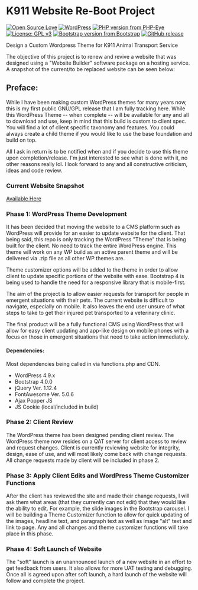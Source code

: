 # K911 Website Re-Boot Project
[![Open Source Love](https://badges.frapsoft.com/os/v1/open-source.png?v=103)](https://github.com/bkaminski/K911-Website-Reboot/) [![WordPress](https://img.shields.io/wordpress/v/akismet.svg?style=flat-square)](https://github.com/bkaminski/K911-Website-Reboot/) [![PHP version from PHP-Eye](https://img.shields.io/php-eye/symfony/symfony.svg?style=flat-square)](https://github.com/bkaminski/K911-Website-Reboot/) [![License: GPL v3](https://img.shields.io/badge/License-GPL%20v3-blue.svg)](https://www.gnu.org/licenses/gpl-3.0) [![Bootstrap version from Bootstrap](https://img.shields.io/badge/Bootstrap-v4.0.0-orange.svg)](https://getbootstrap.com/) [![GitHub release](https://img.shields.io/github/release/qubyte/rubidium.svg?style=flat-square)](https://github.com/bkaminski/K911-Website-Reboot/releases)

Design a Custom Wordpress Theme for K911 Animal Transport Service

The objective of this project is to renew and revive a website that was designed using a "Website Builder" software package on a hosting service. A snapshot of the current/to be replaced website can be seen below:

## Preface:
While I have been making custom WordPress themes for many years now, this is my first public GNU/GPL release that I am fully tracking here. While this WordPress Theme -- when complete -- will be available for any and all to download and use, keep in mind that this build is custom to client spec. You will find a lot of client specific taxonomy and features. You could always create a child theme if you would like to use the base foundation and build on top.

All I ask in return is to be notified when and if you decide to use this theme upon completion/release. I'm just interested to see what is done with it, no other reasons really lol. I look forward to any and all constructive criticism, ideas and code review.

### Current Website Snapshot
<a href="https://web.archive.org/web/20170929060439/http://www.k911online.com/">Available Here</a>

### Phase 1: WordPress Theme Development
It has been decided that moving the website to a CMS platform such as WordPress will provide for an easier to update website for the client. That being said, this repo is only tracking the WordPress "Theme" that is being built for the client. No need to track the entire WordPress engine. This theme will work on any WP build as an active parent theme and will be delivered via .zip file as all other WP themes are.

Theme customizer options will be added to the theme in order to allow client to update specific portions of the website with ease. Bootstrap 4 is being used to handle the need for a responsive library that is mobile-first.

The aim of the project is to allow easier requests for transport for people in emergent situations with their pets. The current website is difficult to navigate, especially on mobile. It also leaves the end user unsure of what steps to take to get their injured pet transported to a veterinary clinic.

The final product will be a fully functional CMS using WordPress that will allow for easy client updating and app-like design on mobile phones with a focus on those in emergent situations that need to take action immediately.

#### Dependencies:
Most dependencies being called in via functions.php and CDN.
<ul>
<li>WordPress 4.9.x</li>
<li>Bootstrap 4.0.0</li>
<li>jQuery Ver. 1.12.4</li>
<li>FontAwesome Ver. 5.0.6</li>
<li>Ajax Popper JS</li>
<li>JS Cookie (local/included in build)</li>
</ul>

### Phase 2: Client Review
The WordPress theme has been designed pending client review. The WordPress theme now resides on a QAT server for client access to review and request changes. Client is currently reviewing website for integrity, design, ease of use, and will most likely come back with change requests. All change requests made by client will be included in phase 2.

### Phase 3: Apply Client Edits and WordPress Theme Customizer Functions
After the client has reviewed the site and made their change requests, I will ask them what areas (that they currently can not edit) that they would like the ability to edit. For example, the slide images in the Bootstrap carousel. I will be building a Theme Customizer function to allow for quick updating of the images, headline text, and paragraph text as well as image "alt" text and link to page. Any and all changes and theme customizer functions will take place in this phase.

### Phase 4: Soft Launch of Website
The "soft" launch is an unannounced launch of a new website in an effort to get feedback from users. It also allows for more UAT testing and debugging. Once all is agreed upon after soft launch, a hard launch of the website will follow and complete the project.
